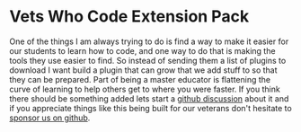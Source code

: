 # Vets Who Code Extension Pack

One of the things I am always trying to do is find a way to make it easier for our students to learn how to code, and one way to do that is making the tools they use easier to find. So instead of sending them a list of plugins to download I want build a plugin that can grow that we add stuff to so that they can be prepared. Part of being a master educator is flattening the curve of learning to help others get to where you were faster. If you think there should be something added lets start a [github discussion](https://github.com/Vets-Who-Code/vetswhocode-extension-pack/discussions) about it and if you appreciate things like this being built for our veterans don't hesitate to [sponsor us on github](https://github.com/sponsors/Vets-Who-Code).

